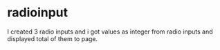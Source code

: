 # radioinput
I created 3 radio inputs and i got values as integer from radio inputs and displayed total of them to page.
